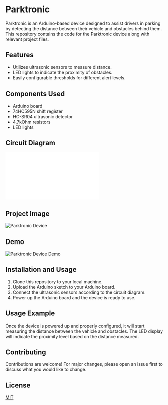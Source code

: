 # Parktronic

Parktronic is an Arduino-based device designed to assist drivers in parking by detecting the distance between their vehicle and obstacles behind them. This repository contains the code for the Parktronic device along with relevant project files.

## Features

- Utilizes ultrasonic sensors to measure distance.
- LED lights to indicate the proximity of obstacles.
- Easily configurable thresholds for different alert levels.

## Components Used

- Arduino board
- 74HC595N shift register
- HC-SR04 ultrasonic detector
- 4.7kOhm resistors
- LED lights

## Circuit Diagram

![Circuit Diagram](pics/Parktronic_device.pdf)

## Project Image

![Parktronic Device](path/to/project_image.jpg)

## Demo

![Parktronic Device Demo](path/to/demo.gif)

## Installation and Usage

1. Clone this repository to your local machine.
2. Upload the Arduino sketch to your Arduino board.
3. Connect the ultrasonic sensors according to the circuit diagram.
4. Power up the Arduino board and the device is ready to use.

## Usage Example

Once the device is powered up and properly configured, it will start measuring the distance between the vehicle and obstacles. The LED display will indicate the proximity level based on the distance measured.



## Contributing

Contributions are welcome! For major changes, please open an issue first to discuss what you would like to change.

## License

[MIT](LICENSE)
